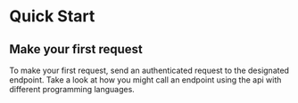 # Quick Start
## Make your first request
To make your first request, send an authenticated request to the designated endpoint.
Take a look at how you might call an endpoint using the api with different programming languages.
